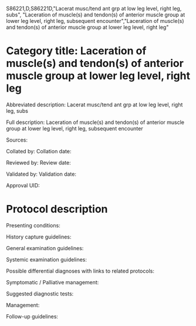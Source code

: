 S86221,D,S86221D,"Lacerat musc/tend ant grp at low leg level, right leg, subs", "Laceration of muscle(s) and tendon(s) of anterior muscle group at lower leg level, right leg, subsequent encounter","Laceration of muscle(s) and tendon(s) of anterior muscle group at lower leg level, right leg"
# Category title: Laceration of muscle(s) and tendon(s) of anterior muscle group at lower leg level, right leg

Abbreviated description: Lacerat musc/tend ant grp at low leg level, right leg, subs

Full description: Laceration of muscle(s) and tendon(s) of anterior muscle group at lower leg level, right leg, subsequent encounter

Sources:

Collated by:
Collation date:

Reviewed by:
Review date:

Validated by:
Validation date:

Approval UID:

# Protocol description

Presenting conditions:

History capture guidelines:

General examination guidelines:

Systemic examination guidelines:

Possible differential diagnoses with links to related protocols:

Symptomatic / Palliative management:

Suggested diagnostic tests:

Management:

Follow-up guidelines:
